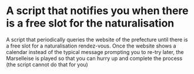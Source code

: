# A script that notifies you when there is a free slot for the naturalisation

A script that periodically queries the website of the prefecture until there is a free slot for a naturalisation rendez-vous.
Once the website shows a calendar instead of the typical message prompting you to re-try later, the Marselleise is played so that you can hurry up and complete the process (the script cannot do that for you)  
